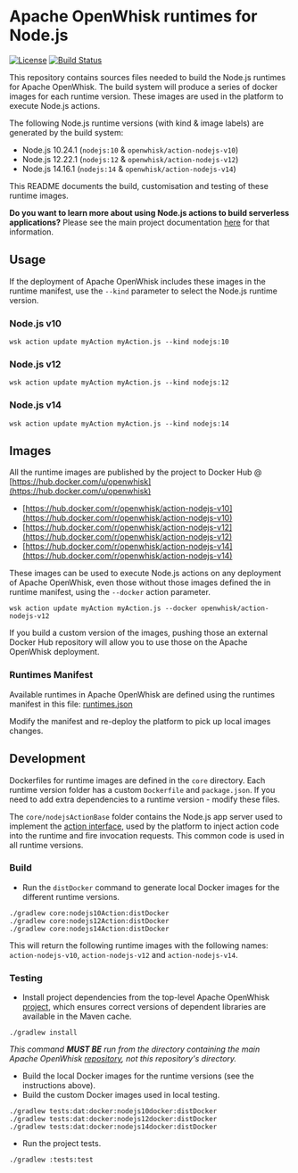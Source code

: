 <!--
#
# Licensed to the Apache Software Foundation (ASF) under one or more
# contributor license agreements.  See the NOTICE file distributed with
# this work for additional information regarding copyright ownership.
# The ASF licenses this file to You under the Apache License, Version 2.0
# (the "License"); you may not use this file except in compliance with
# the License.  You may obtain a copy of the License at
#
#     http://www.apache.org/licenses/LICENSE-2.0
#
# Unless required by applicable law or agreed to in writing, software
# distributed under the License is distributed on an "AS IS" BASIS,
# WITHOUT WARRANTIES OR CONDITIONS OF ANY KIND, either express or implied.
# See the License for the specific language governing permissions and
# limitations under the License.
#
-->

# Apache OpenWhisk runtimes for Node.js

[![License](https://img.shields.io/badge/license-Apache--2.0-blue.svg)](http://www.apache.org/licenses/LICENSE-2.0)
[![Build Status](https://travis-ci.com/apache/openwhisk-runtime-nodejs.svg?branch=master)](https://travis-ci.com/apache/openwhisk-runtime-nodejs)

This repository contains sources files needed to build the Node.js runtimes for Apache OpenWhisk. The build system will produce a series of docker images for each runtime version. These images are used in the platform to execute Node.js actions.

The following Node.js runtime versions (with kind & image labels) are generated by the build system:

- Node.js 10.24.1 (`nodejs:10` &  `openwhisk/action-nodejs-v10`)
- Node.js 12.22.1 (`nodejs:12` & `openwhisk/action-nodejs-v12`)
- Node.js 14.16.1 (`nodejs:14` & `openwhisk/action-nodejs-v14`)

This README documents the build, customisation and testing of these runtime images.

**Do you want to learn more about using Node.js actions to build serverless applications?** Please see the main project documentation [here](https://github.com/apache/openwhisk/blob/master/docs/actions-nodejs.md) for that information.

## Usage

If the deployment of Apache OpenWhisk includes these images in the runtime manifest, use the `--kind` parameter to select the Node.js runtime version.

### Node.js v10

```
wsk action update myAction myAction.js --kind nodejs:10
```

### Node.js v12

```
wsk action update myAction myAction.js --kind nodejs:12
```

### Node.js v14

```
wsk action update myAction myAction.js --kind nodejs:14
```

## Images

All the runtime images are published by the project to Docker Hub @ [https://hub.docker.com/u/openwhisk](https://hub.docker.com/u/openwhisk)

- [https://hub.docker.com/r/openwhisk/action-nodejs-v10](https://hub.docker.com/r/openwhisk/action-nodejs-v10)
- [https://hub.docker.com/r/openwhisk/action-nodejs-v12](https://hub.docker.com/r/openwhisk/action-nodejs-v12)
- [https://hub.docker.com/r/openwhisk/action-nodejs-v14](https://hub.docker.com/r/openwhisk/action-nodejs-v14)

These images can be used to execute Node.js actions on any deployment of Apache OpenWhisk, even those without those images defined the in runtime manifest, using the `--docker` action parameter.

```
wsk action update myAction myAction.js --docker openwhisk/action-nodejs-v12
```

If you build a custom version of the images, pushing those an external Docker Hub repository will allow you to use those on the Apache OpenWhisk deployment.

### Runtimes Manifest

Available runtimes in Apache OpenWhisk are defined using the runtimes manifest in this file: [runtimes.json](https://github.com/apache/openwhisk/blob/master/ansible/files/runtimes.json#L16-L72)

Modify the manifest and re-deploy the platform to pick up local images changes.

## Development

Dockerfiles for runtime images are defined in the `core` directory. Each runtime version folder has a custom `Dockerfile` and `package.json`. If you need to add extra dependencies to a runtime version - modify these files.

The `core/nodejsActionBase` folder contains the Node.js app server used to implement the [action interface](https://github.com/apache/openwhisk/blob/master/docs/actions-new.md#action-interface), used by the platform to inject action code into the runtime and fire invocation requests. This common code is used in all runtime versions.

### Build

- Run the `distDocker` command to generate local Docker images for the different runtime versions.

```
./gradlew core:nodejs10Action:distDocker
./gradlew core:nodejs12Action:distDocker
./gradlew core:nodejs14Action:distDocker
```

This will return the following runtime images with the following names: `action-nodejs-v10`, `action-nodejs-v12` and `action-nodejs-v14`.

### Testing

- Install project dependencies from the top-level Apache OpenWhisk [project](https://github.com/apache/openwhisk), which ensures correct versions of dependent libraries are available in the Maven cache.

```
./gradlew install
```

*This command **MUST BE** run from the directory containing the main Apache OpenWhisk [repository](https://github.com/apache/openwhisk), not this repository's directory.*

- Build the local Docker images for the runtime versions (see the instructions above).
- Build the custom Docker images used in local testing.

```
./gradlew tests:dat:docker:nodejs10docker:distDocker
./gradlew tests:dat:docker:nodejs12docker:distDocker
./gradlew tests:dat:docker:nodejs14docker:distDocker
```

- Run the project tests.

```
./gradlew :tests:test
```
